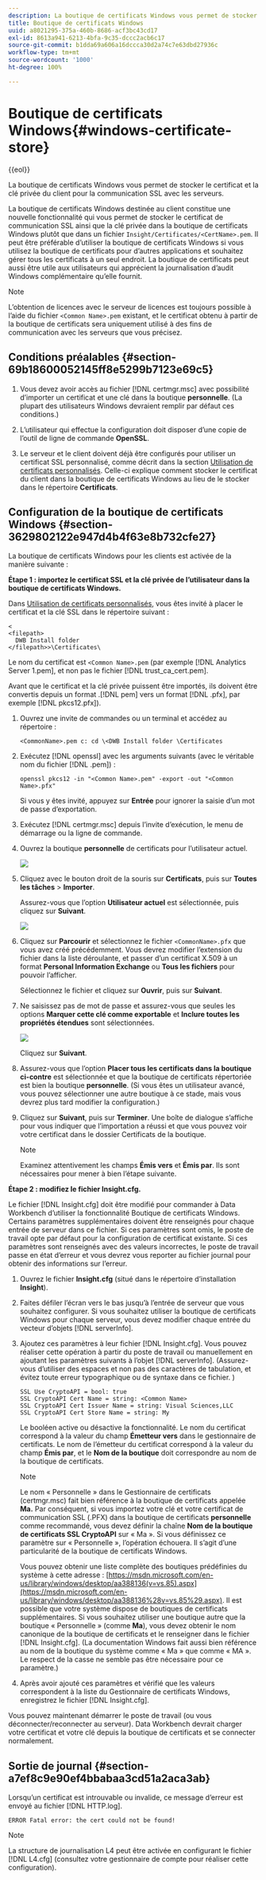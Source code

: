 ```yaml
---
description: La boutique de certificats Windows vous permet de stocker le certificat et la clé privée du client pour la communication SSL avec les serveurs.
title: Boutique de certificats Windows
uuid: a8021295-375a-460b-8686-acf3bc43cd17
exl-id: 8613a941-6213-4bfa-9c35-dccc2acb6c17
source-git-commit: b1dda69a606a16dccca30d2a74c7e63dbd27936c
workflow-type: tm+mt
source-wordcount: '1000'
ht-degree: 100%

---
```


# Boutique de certificats Windows{#windows-certificate-store}

{{eol}}

La boutique de certificats Windows vous permet de stocker le certificat et la clé privée du client pour la communication SSL avec les serveurs.

La boutique de certificats Windows destinée au client constitue une nouvelle fonctionnalité qui vous permet de stocker le certificat de communication SSL ainsi que la clé privée dans la boutique de certificats Windows plutôt que dans un fichier `Insight/Certificates/<CertName>.pem`. Il peut être préférable d’utiliser la boutique de certificats Windows si vous utilisez la boutique de certificats pour d’autres applications et souhaitez gérer tous les certificats à un seul endroit. La boutique de certificats peut aussi être utile aux utilisateurs qui apprécient la journalisation d’audit Windows complémentaire qu’elle fournit.

>[!NOTE]
>
>L’obtention de licences avec le serveur de licences est toujours possible à l’aide du fichier `<Common Name>.pem` existant, et le certificat obtenu à partir de la boutique de certificats sera uniquement utilisé à des fins de communication avec les serveurs que vous précisez.

## Conditions préalables {#section-69b18600052145ff8e5299b7123e69c5}

1. Vous devez avoir accès au fichier [!DNL certmgr.msc] avec possibilité d’importer un certificat et une clé dans la boutique **personnelle**. (La plupart des utilisateurs Windows devraient remplir par défaut ces conditions.)

1. L’utilisateur qui effectue la configuration doit disposer d’une copie de l’outil de ligne de commande **OpenSSL**.
1. Le serveur et le client doivent déjà être configurés pour utiliser un certificat SSL personnalisé, comme décrit dans la section [Utilisation de certificats personnalisés](../../../../../home/c-inst-svr/c-install-ins-svr/t-install-proc-inst-svr-dpu/c-dnld-dgtl-cert/using-custom-certificates-dwb.md#concept-ee6a9b5015f84a0ba64a11428b0a72dd). Celle-ci explique comment stocker le certificat du client dans la boutique de certificats Windows au lieu de le stocker dans le répertoire **Certificats**.

## Configuration de la boutique de certificats Windows {#section-3629802122e947d4b4f63e8b732cfe27}

La boutique de certificats Windows pour les clients est activée de la manière suivante :

**Étape 1 : importez le certificat SSL et la clé privée de l’utilisateur dans la boutique de certificats Windows.**

Dans [Utilisation de certificats personnalisés](../../../../../home/c-inst-svr/c-install-ins-svr/t-install-proc-inst-svr-dpu/c-dnld-dgtl-cert/using-custom-certificates-dwb.md#concept-ee6a9b5015f84a0ba64a11428b0a72dd), vous êtes invité à placer le certificat et la clé SSL dans le répertoire suivant :

```
< 
<filepath>
  DWB Install folder 
</filepath>>\Certificates\
```

Le nom du certificat est `<Common Name>.pem` (par exemple [!DNL Analytics Server 1.pem], et non pas le fichier [!DNL trust_ca_cert.pem].

Avant que le certificat et la clé privée puissent être importés, ils doivent être convertis depuis un format .[!DNL pem] vers un format [!DNL .pfx], par exemple [!DNL pkcs12.pfx]).

1. Ouvrez une invite de commandes ou un terminal et accédez au répertoire :

   ```
   <CommonName>.pem c: cd \<DWB Install folder \Certificates
   ```

1. Exécutez [!DNL openssl] avec les arguments suivants (avec le véritable nom du fichier [!DNL .pem]) :

   ```
   openssl pkcs12 -in "<Common Name>.pem" -export -out "<Common Name>.pfx"
   ```

   Si vous y êtes invité, appuyez sur **Entrée** pour ignorer la saisie d’un mot de passe d’exportation.

1. Exécutez [!DNL certmgr.msc] depuis l’invite d’exécution, le menu de démarrage ou la ligne de commande.
1. Ouvrez la boutique **personnelle** de certificats pour l’utilisateur actuel.

   ![](assets/6_5_crypto_api_0.png)

1. Cliquez avec le bouton droit de la souris sur **Certificats**, puis sur **Toutes les tâches** > **Importer**.

   Assurez-vous que l’option **Utilisateur actuel** est sélectionnée, puis cliquez sur **Suivant**.

   ![](assets/6_5_crypto_api_4.png)

1. Cliquez sur **Parcourir** et sélectionnez le fichier `<CommonName>.pfx` que vous avez créé précédemment. Vous devrez modifier l’extension du fichier dans la liste déroulante, et passer d’un certificat X.509 à un format **Personal Information Exchange** ou **Tous les fichiers** pour pouvoir l’afficher.

   Sélectionnez le fichier et cliquez sur **Ouvrir**, puis sur **Suivant**.

1. Ne saisissez pas de mot de passe et assurez-vous que seules les options **Marquer cette clé comme exportable** et **Inclure toutes les propriétés étendues** sont sélectionnées.

   ![](assets/6_5_crypto_api_3.png)

   Cliquez sur **Suivant**.

1. Assurez-vous que l’option **Placer tous les certificats dans la boutique ci-contre** est sélectionnée et que la boutique de certificats répertoriée est bien la boutique **personnelle**. (Si vous êtes un utilisateur avancé, vous pouvez sélectionner une autre boutique à ce stade, mais vous devrez plus tard modifier la configuration.)

1. Cliquez sur **Suivant**, puis sur **Terminer**. Une boîte de dialogue s’affiche pour vous indiquer que l’importation a réussi et que vous pouvez voir votre certificat dans le dossier Certificats de la boutique.

   >[!NOTE]
   >
   >Examinez attentivement les champs **Émis vers** et **Émis par**. Ils sont nécessaires pour mener à bien l’étape suivante.

**Étape 2 : modifiez le fichier Insight.cfg.**

Le fichier [!DNL Insight.cfg] doit être modifié pour commander à Data Workbench d’utiliser la fonctionnalité Boutique de certificats Windows. Certains paramètres supplémentaires doivent être renseignés pour chaque entrée de serveur dans ce fichier. Si ces paramètres sont omis, le poste de travail opte par défaut pour la configuration de certificat existante. Si ces paramètres sont renseignés avec des valeurs incorrectes, le poste de travail passe en état d’erreur et vous devrez vous reporter au fichier journal pour obtenir des informations sur l’erreur.

1. Ouvrez le fichier **Insight.cfg** (situé dans le répertoire d’installation **Insight**).

1. Faites défiler l’écran vers le bas jusqu’à l’entrée de serveur que vous souhaitez configurer. Si vous souhaitez utiliser la boutique de certificats Windows pour chaque serveur, vous devez modifier chaque entrée du vecteur d’objets [!DNL serverInfo].
1. Ajoutez ces paramètres à leur fichier [!DNL Insight.cfg]. Vous pouvez réaliser cette opération à partir du poste de travail ou manuellement en ajoutant les paramètres suivants à l’objet [!DNL serverInfo]. (Assurez-vous d’utiliser des espaces et non pas des caractères de tabulation, et évitez toute erreur typographique ou de syntaxe dans ce fichier. )

   ```
   SSL Use CryptoAPI = bool: true  
   SSL CryptoAPI Cert Name = string: <Common Name>  
   SSL CryptoAPI Cert Issuer Name = string: Visual Sciences,LLC  
   SSL CryptoAPI Cert Store Name = string: My 
   ```

   Le booléen active ou désactive la fonctionnalité. Le nom du certificat correspond à la valeur du champ **Émetteur vers** dans le gestionnaire de certificats. Le nom de l’émetteur du certificat correspond à la valeur du champ **Émis par**, et le **Nom de la boutique** doit correspondre au nom de la boutique de certificats.

   >[!NOTE]
   >
   >Le nom « Personnelle » dans le Gestionnaire de certificats (certmgr.msc) fait bien référence à la boutique de certificats appelée **Ma.** Par conséquent, si vous importez votre clé et votre certificat de communication SSL (.PFX) dans la boutique de certificats **personnelle** comme recommandé, vous devez définir la chaîne **Nom de la boutique de certificats SSL CryptoAPI** sur « Ma ». Si vous définissez ce paramètre sur « Personnelle », l’opération échouera. Il s’agit d’une particularité de la boutique de certificats Windows.

   Vous pouvez obtenir une liste complète des boutiques prédéfinies du système à cette adresse : [https://msdn.microsoft.com/en-us/library/windows/desktop/aa388136(v=vs.85).aspx](https://msdn.microsoft.com/en-us/library/windows/desktop/aa388136%28v=vs.85%29.aspx). Il est possible que votre système dispose de boutiques de certificats supplémentaires. Si vous souhaitez utiliser une boutique autre que la boutique « Personnelle » (comme **Ma**), vous devez obtenir le nom canonique de la boutique de certificats et le renseigner dans le fichier [!DNL Insight.cfg]. (La documentation Windows fait aussi bien référence au nom de la boutique du système comme « Ma » que comme « MA ». Le respect de la casse ne semble pas être nécessaire pour ce paramètre.)

1. Après avoir ajouté ces paramètres et vérifié que les valeurs correspondent à la liste du Gestionnaire de certificats Windows, enregistrez le fichier [!DNL Insight.cfg].

Vous pouvez maintenant démarrer le poste de travail (ou vous déconnecter/reconnecter au serveur). Data Workbench devrait charger votre certificat et votre clé depuis la boutique de certificats et se connecter normalement.

## Sortie de journal {#section-a7ef8c9e90ef4bbabaa3cd51a2aca3ab}

Lorsqu’un certificat est introuvable ou invalide, ce message d’erreur est envoyé au fichier [!DNL HTTP.log].

```
ERROR Fatal error: the cert could not be found!
```

>[!NOTE]
>
>La structure de journalisation L4 peut être activée en configurant le fichier [!DNL L4.cfg] (consultez votre gestionnaire de compte pour réaliser cette configuration).
